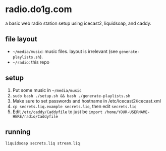 # radio.do1g.com

a basic web radio station setup using icecast2, liquidsoap, and caddy.

## file layout

* `~/media/music`: music files. layout is irrelevant (see `generate-playlists.sh`).
* `~/radio`: this repo

## setup

1. Put some music in `~/media/music`
2. `sudo bash ./setup.sh && bash ./generate-playlists.sh`
3. Make sure to set passwords and hostname in /etc/icecast2/icecast.xml
4. `cp secrets.liq.example secrets.liq`, then edit `secrets.liq`
5. Edit `/etc/caddy/Caddyfile` to just be `import /home/YOUR-USERNAME-HERE/radio/Caddyfile`

## running

`liquidsoap secrets.liq stream.liq`
